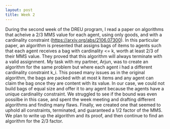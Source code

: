 ```yaml
---
layout: post
title: Week 2
---
```


During the second week of the DREU program, I read a paper on algorithms that acheive a 2/3 MMS value for each agent, using only goods, and with a cardinality constraint (https://arxiv.org/abs/2106.07300). In this particular paper, an algorithm is presented that assigns bags of items to agents such that each agent receives a bag with cardinality <= k, worth at least 2/3 of their MMS value. They proved that this algorithm will always terminate with a valid assignment. My task with my partner, Arjun, was to create an algorithm for the same problem but where each agent i had a different cardinality constraint k_i. This posed many issues as in the original algorithm, the bags are packed with at most k items and any agent can claim the bag once they are content with its value. In our case, we could not build bags of equal size and offer it to any agent because the agents have a unique cardinality constraint. We struggled to see if the bound was even possilbe in this case, and spent the week meeting and drafting different algorithms and finding many flaws. Finally, we created one that seemed to uphold all constraints, terminated, and guaranteed a 1/2 factor of the MMS. We plan to write up the algorithm and its proof, and then continue to find an algorithm for the 2/3 factor.

